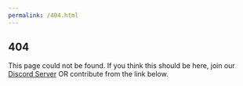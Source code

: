 ```yaml
---
permalink: /404.html
---
```

404
---
This page could not be found. If you think this should be here, join our [Discord Server](https://slingexdev.ga/support.html) OR contribute from the link below.
